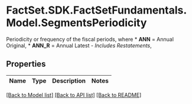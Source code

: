 # FactSet.SDK.FactSetFundamentals.Model.SegmentsPeriodicity
Periodicity or frequency of the fiscal periods, where   * **ANN** = Annual Original,   * **ANN_R** = Annual Latest - *Includes Restatements*,

## Properties

Name | Type | Description | Notes
------------ | ------------- | ------------- | -------------

[[Back to Model list]](../README.md#documentation-for-models) [[Back to API list]](../README.md#documentation-for-api-endpoints) [[Back to README]](../README.md)

